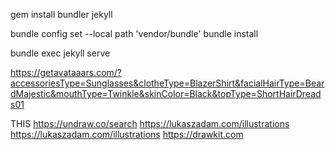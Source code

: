 gem install bundler jekyll

bundle config set --local path 'vendor/bundle'
bundle install

bundle exec jekyll serve


https://getavataaars.com/?accessoriesType=Sunglasses&clotheType=BlazerShirt&facialHairType=BeardMajestic&mouthType=Twinkle&skinColor=Black&topType=ShortHairDreads01

THIS
https://undraw.co/search
https://lukaszadam.com/illustrations
https://lukaszadam.com/illustrations
https://drawkit.com

